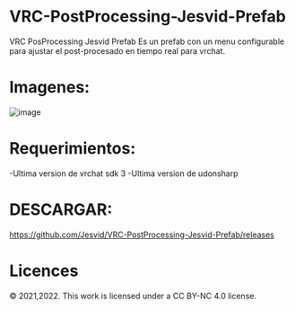 # VRC-PostProcessing-Jesvid-Prefab
VRC PosProcessing Jesvid Prefab
Es un prefab con un menu configurable para ajustar el post-procesado en tiempo real para vrchat.

# Imagenes:
![image](https://user-images.githubusercontent.com/52258487/147806167-ed9b364f-8a9e-4367-93db-70cc2b0109c1.png)


# Requerimientos:
-Ultima version de vrchat sdk 3
-Ultima version de udonsharp

# DESCARGAR:
https://github.com/Jesvid/VRC-PostProcessing-Jesvid-Prefab/releases

# Licences
© 2021,2022. This work is licensed under a CC BY-NC 4.0 license.
